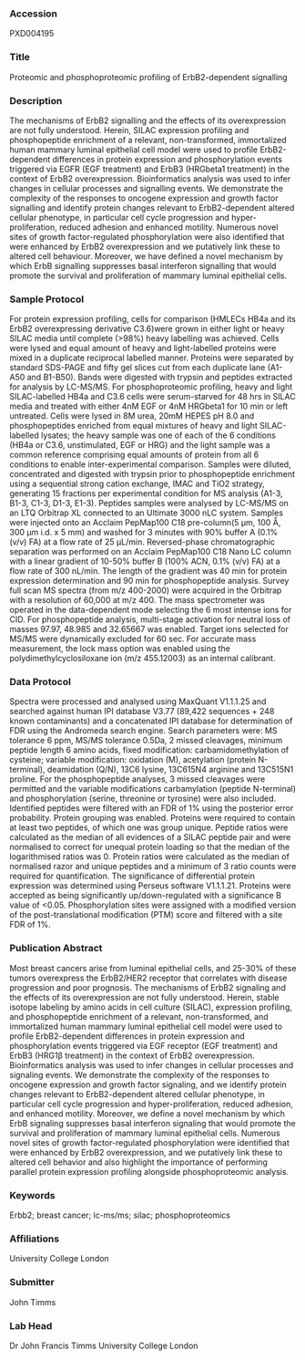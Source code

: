 ### Accession
PXD004195

### Title
Proteomic and phosphoproteomic profiling of ErbB2-dependent signalling

### Description
The mechanisms of ErbB2 signalling and the effects of its overexpression are not fully understood. Herein, SILAC expression profiling and phosphopeptide enrichment of a relevant, non-transformed, immortalized human mammary luminal epithelial cell model were used to profile ErbB2-dependent differences in protein expression and phosphorylation events triggered via EGFR (EGF treatment) and ErbB3 (HRGbeta1 treatment) in the context of ErbB2 overexpression. Bioinformatics analysis was used to infer changes in cellular processes and signalling events. We demonstrate the complexity of the responses to oncogene expression and growth factor signalling and identify protein changes relevant to ErbB2-dependent altered cellular phenotype, in particular cell cycle progression and hyper-proliferation, reduced adhesion and enhanced motility. Numerous novel sites of growth factor-regulated phosphorylation were also identified that were enhanced by ErbB2 overexpression and we putatively link these to altered cell behaviour. Moreover, we have defined a novel mechanism by which ErbB signalling suppresses basal interferon signalling that would promote the survival and proliferation of mammary luminal epithelial cells.

### Sample Protocol
For protein expression profiling, cells for comparison (HMLECs HB4a and its ErbB2 overexpressing derivative C3.6)were grown in either light or heavy SILAC media until complete (>98%) heavy labelling was achieved. Cells were lysed and equal amount of heavy and light-labelled proteins were mixed in a duplicate reciprocal labelled manner. Proteins were separated by standard SDS-PAGE and fifty gel slices cut from each duplicate lane (A1-A50 and B1-B50). Bands were digested with trypsin and peptides extracted for analysis by LC-MS/MS. For phosphoproteomic profiling, heavy and light SILAC-labelled HB4a and C3.6 cells were serum-starved for 48 hrs in SILAC media and treated with either 4nM EGF or 4nM HRGbeta1 for 10 min or left untreated. Cells were lysed in 8M urea, 20mM HEPES pH 8.0 and phosphopeptides enriched from equal mixtures of heavy and light SILAC-labelled lysates; the heavy sample was one of each of the 6 conditions (HB4a or C3.6, unstimulated, EGF or HRG) and the light sample was a common reference comprising equal amounts of protein from all 6 conditions to enable inter-experimental comparison. Samples were diluted, concentrated and digested with trypsin prior to phosphopeptide enrichment using a sequential strong cation exchange, IMAC and TiO2 strategy, generating 15 fractions per experimental condition for MS analysis (A1-3, B1-3, C1-3, D1-3, E1-3). Peptides samples were analysed by LC-MS/MS on an LTQ Orbitrap XL connected to an Ultimate 3000 nLC system. Samples were injected onto an Acclaim PepMap100 C18 pre-column(5 µm, 100 Å, 300 µm i.d. x 5 mm) and washed for 3 minutes with 90% buffer A (0.1% (v/v) FA) at a flow rate of 25 µL/min. Reversed-phase chromatographic separation was performed on an Acclaim PepMap100 C18 Nano LC column with a linear gradient of 10-50% buffer B (100% ACN, 0.1% (v/v) FA) at a flow rate of 300 nL/min. The length of the gradient was 40 min for protein expression determination and 90 min for phosphopeptide analysis. Survey full scan MS spectra (from m/z 400-2000) were acquired in the Orbitrap with a resolution of 60,000 at m/z 400. The mass spectrometer was operated in the data-dependent mode selecting the 6 most intense ions for CID. For phosphopeptide analysis, multi-stage activation for neutral loss of masses 97.97, 48.985 and 32.65667 was enabled. Target ions selected for MS/MS were dynamically excluded for 60 sec. For accurate mass measurement, the lock mass option was enabled using the polydimethylcyclosiloxane ion (m/z 455.12003) as an internal calibrant.

### Data Protocol
Spectra were processed and analysed using MaxQuant V1.1.1.25 and searched against human IPI database V3.77 (89,422 sequences + 248 known contaminants) and a concatenated IPI database for determination of FDR using the Andromeda search engine. Search parameters were: MS tolerance 6 ppm, MS/MS tolerance 0.5Da, 2 missed cleavages, minimum peptide length 6 amino acids, fixed modification: carbamidomethylation of cysteine; variable modification: oxidation (M), acetylation (protein N-terminal), deamidation (Q/N), 13C6 lysine, 13C615N4 arginine and 13C515N1 proline. For the phosphopeptide analyses, 3 missed cleavages were permitted and the variable modifications carbamylation (peptide N-terminal) and phosphorylation (serine, threonine or tyrosine) were also included. Identified peptides were filtered with an FDR of 1% using the posterior error probability. Protein grouping was enabled. Proteins were required to contain at least two peptides, of which one was group unique. Peptide ratios were calculated as the median of all evidences of a SILAC peptide pair and were normalised to correct for unequal protein loading so that the median of the logarithmised ratios was 0. Protein ratios were calculated as the median of normalised razor and unique peptides and a minimum of 3 ratio counts were required for quantification. The significance of differential protein expression was determined using Perseus software V1.1.1.21. Proteins were accepted as being significantly up/down-regulated with a significance B value of <0.05. Phosphorylation sites were assigned with a modified version of the post-translational modification (PTM) score and filtered with a site FDR of 1%.

### Publication Abstract
Most breast cancers arise from luminal epithelial cells, and 25-30% of these tumors overexpress the ErbB2/HER2 receptor that correlates with disease progression and poor prognosis. The mechanisms of ErbB2 signaling and the effects of its overexpression are not fully understood. Herein, stable isotope labeling by amino acids in cell culture (SILAC), expression profiling, and phosphopeptide enrichment of a relevant, non-transformed, and immortalized human mammary luminal epithelial cell model were used to profile ErbB2-dependent differences in protein expression and phosphorylation events triggered via EGF receptor (EGF treatment) and ErbB3 (HRG1&#x3b2; treatment) in the context of ErbB2 overexpression. Bioinformatics analysis was used to infer changes in cellular processes and signaling events. We demonstrate the complexity of the responses to oncogene expression and growth factor signaling, and we identify protein changes relevant to ErbB2-dependent altered cellular phenotype, in particular cell cycle progression and hyper-proliferation, reduced adhesion, and enhanced motility. Moreover, we define a novel mechanism by which ErbB signaling suppresses basal interferon signaling that would promote the survival and proliferation of mammary luminal epithelial cells. Numerous novel sites of growth factor-regulated phosphorylation were identified that were enhanced by ErbB2 overexpression, and we putatively link these to altered cell behavior and also highlight the importance of performing parallel protein expression profiling alongside phosphoproteomic analysis.

### Keywords
Erbb2; breast cancer; lc-ms/ms; silac; phosphoproteomics

### Affiliations
University College London

### Submitter
John Timms

### Lab Head
Dr John Francis Timms
University College London


